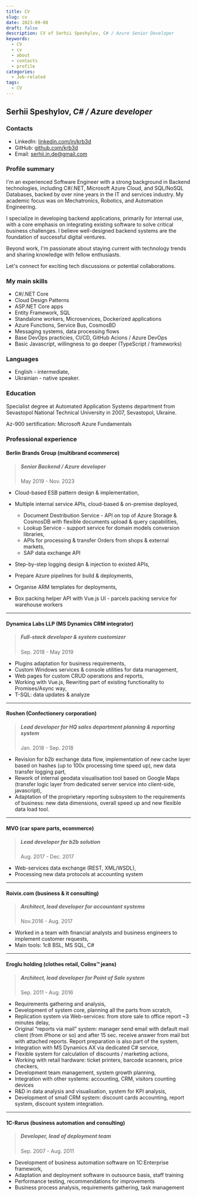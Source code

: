 ```yaml
---
title: CV
slug: cv
date: 2023-09-08
draft: false
description: CV of Serhii Speshylov, C# / Azure Senior Developer
keywords:
  - CV
  - cv
  - about
  - contacts
  - profile
categories:
  - Job-related
tags:
  - CV
---
```


## Serhii Speshylov, _C# / Azure developer_

### Contacts

- LinkedIn: [linkedin.com/in/krb3d](https:\linkedin.com/in/krb3d)
- GitHub: [github.com/krb3d](https://github.com/krb3d)
- Email: [serhii.in.de@gmail.com](mailto:serhii.in.de@gmail.com)

### Profile summary

I'm an experienced Software Engineer with a strong background in Backend technologies, including C#/.NET, Microsoft Azure Cloud, and SQL/NoSQL Databases, backed by over nine years in the IT and services industry. My academic focus was on Mechatronics, Robotics, and Automation Engineering.

I specialize in developing backend applications, primarily for internal use, with a core emphasis on integrating existing software to solve critical business challenges. I believe well-designed backend systems are the foundation of successful digital ventures.

Beyond work, I'm passionate about staying current with technology trends and sharing knowledge with fellow enthusiasts.

Let's connect for exciting tech discussions or potential collaborations.

### My main skills

- C#/.NET Core
- Cloud Design Patterns
- ASP.NET Core apps
- Entity Framework, SQL
- Standalone workers, Microservices, Dockerized applications
- Azure Functions, Service Bus, CosmosBD
- Messaging systems, data processing flows
- Base DevOps practicies, CI/CD, GitHub Acions / Azure DevOps
- Basic Javascript, willingness to go deeper (TypeScript / frameworks)

### Languages

- English - intermediate,
- Ukrainian - native speaker.

### Education

Specialist degree at Automated Application Systems department from Sevastopol National Technical University in 2007, Sevastopol, Ukraine.

Az-900 sertification: Microsoft Azure Fundamentals

### Professional experience

#### Berlin Brands Group (multibrand ecommerce)

> ##### Senior Backend / Azure developer
>
> May 2019 - Nov. 2023

- Cloud-based ESB pattern design & implementation,
- Multiple internal service APIs, cloud-based & on-premise deployed,

  - Document Destribution Service - API on top of Azure Storage & CosmosDB with flexible documents upload & query capabilities,
  - Lookup Service - support service for domain models conversion libraries,
  - APIs for processing & transfer Orders from shops & external markets,
  - SAP data exchange API

- Step-by-step logging design & injection to existed APIs,
- Prepare Azure pipelines for build & deployments,
- Organise ARM templates for deployments,
- Box packing helper API with Vue.js UI - parcels packing service for warehouse workers

---

#### Dynamica Labs LLP (MS Dynamics CRM integrator)

> ##### Full-stack developer & system customizer
>
> Sep. 2018 - May 2019

- Plugins adaptation for business requirements,
- Custom Windows services & console utilities for data management,
- Web pages for custom CRUD operations and reports,
- Working with Vue.js, Rewriting part of existing functionality to Promises/Async way,
- T-SQL: data updates & analyze

---

#### Roshen (Confectionery corporation)

> ##### Lead developer for HQ sales department planning & reporting system
>
> Jan. 2018 - Sep. 2018

- Revision for b2b exchange data flow, implementation of new cache layer based on hashes (up to 100x processing time speed up), new data transfer logging part,
- Rework of internal geodata visualisation tool based on Google Maps (transfer logic layer from dedicated server service into client-side, javascript),
- Adaptation of the proprietary reporting subsystem to the requirements of business: new data dimensions, overall speed up and new flexible data load tool.

---

#### MVO (car spare parts, ecommerce)

> ##### Lead developer for b2b solution
>
> Aug. 2017 - Dec. 2017

- Web-services data exchange (REST, XML/WSDL),
- Processing new data protocols at accounting system

---

#### Roivix.com (business & it consulting)

> ##### Architect, lead developer for accountant systems
>
> Nov.2016 - Aug. 2017

- Worked in a team with financial analysts and business engineers to implement customer requests,
- Main tools: 1c8 BSL, MS SQL, C#

---

#### Eroglu holding (clothes retail, Colins™ jeans)

> ##### Architect, lead developer for Point of Sale system
>
> Sep. 2011 - Aug. 2016

- Requirements gathering and analysis,
- Development of system core, planning all the parts from scratch,
- Replication system via Web-services: from store sale to office report ~3 minutes delay,
- Original “reports via mail” system: manager send email with default mail client (from iPhone or so) and after 15 sec. receive answer from mail bot with attached reports. Report preparation is also part of the system,
- Integration with MS Dynamics AX via dedicated C# service,
- Flexible system for calculation of discounts / marketing actions,
- Working with retail hardware: ticket printers, barcode scanners, price checkers,
- Development team management, system growth planning,
- Integration with other systems: accounting, CRM, visitors counting devices
- R&D in data analysis and visualisation, system for KPI analysis,
- Development of small CRM system: discount cards accounting, report system, discount system integration.

---

#### 1C-Rarus (business automation and consulting)

> ##### Developer, lead of deployment team
>
> Sep. 2007 - Aug. 2011

- Development of business automation software on 1C:Enterprise framework,
- Adaptation and deployment software in outsource basis, staff training
- Performance testing, recommendations for improvements
- Business process analysis, requirements gathering, task management
